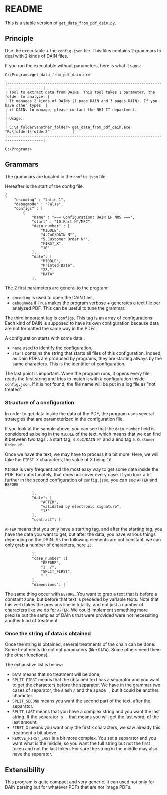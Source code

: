 # README

This is a stable version of `get_data_from_pdf_dain.py`.

## Principle

Use the executable + the `config.json` file. This files contains 2 grammars to deal with 2 kinds of DAIN files.

If you run the executable without parameters, here is what it says:

```
C:\Programs>get_data_from_pdf_dain.exe

|--------------------------------------------------------------------------------------|
| Tool to extract data from DAINs. This tool takes 1 parameter, the folder to analyze. |
| It manages 2 kinds of DAINs (1 page DAIN and 3 pages DAIN). If you have other types  |
| if DAINs to manage, please contact the NHI IT department.                            |
| Usage:                                                                               |
| C:\a_folder\another_folder> get_data_from_pdf_dain.exe "R:\folder1\folder2"          |
|--------------------------------------------------------------------------------------|

C:\Programs>
```

## Grammars

The grammars are located in the `config.json` file.

Hereafter is the start of the config file:

```
{
    "encoding" : "latin_1",
    "debugmode" : "False",
    "configs" : [
        {
            "name" : "=== Configuration: DAIN LH NOS ===",
            "start" : "10.Part N°/MFC",
            "dain_number" : [
                "MIDDLE",
                "4.CoC/DAIN N°",
                "5.Customer Order N°",
                "FIRST_X",
                "10"
            ],
            "date": [
                "MIDDLE",
                "Printed Date",
                "28.",
                "DATA"
            ],
```

The 2 first parameters are general to the program:

* `encoding` is used to open the DAIN files,
* `debugmode` if `True` makes the program verbose + generates a text file per analyzed PDF. This can be useful to tune the grammar.

The third important tag is `configs`. This tag is an array of configurations. Each kind of DAIN is supposed to have its own configuration because data are not formatted the same way in the PDFs.

A configuration starts with some data :

* `name` used to identify the configuration,
* `start` contains the string that starts all files of this configuration. Indeed, as Dain PDFs are produced by programs, they are starting always by the same characters. This is the identifier of configuration.

The last point is important. When the program runs, it opens every file, reads the first string and tries to match it with a configuration inside `config.json`. If it is not found, the file name will be put in a log file as "not treated".

### Structure of a configuration

In order to get data inside the data of the PDF, the program uses several strategies that are parameterized in the configuration file.

If you look at the sample above, you can see that the `dain_number` field is considered as being in the `MIDDLE` of the text, which means that we can find it between two tags : a start tag, `4.CoC/DAIN N°` and a end tag `5.Customer Order N°`.

Once we have the text, we may have to process it a bit more. Here, we will take the `FIRST_X` characters, the value of X being `10`.

`MIDDLE` is very frequent and the most easy way to get some data inside the PDF. But unfortunately, that does not cover every case. If you look a bit further in the second configuration of `config.json`, you can see `AFTER` and `BEFORE`

```
            ],
            "date": [
                "AFTER",
                "validated by electronic signature",
                "13"
            ],
            "contract": [
```

`AFTER` means that you only have a starting tag, and after the starting tag, you have the data you want to get, but after the data, you have various things depending on the DAIN. As the following elements are not constant, we can only grab a number of characters, here `13`.

```
            ],
            "case_number" :[
                "BEFORE",
                "1  /",
                "SPLIT_FIRST",
                " "
            ],
            "dimensions": [
```


The same thing occur with `BEFORE`. You want to grap a text that is before a constant zone, but before that text is preceded by variable texts. Note that this verb takes the previous line in totality, and not just a number of characters like we do for `AFTER`. We could implement something more precise but the samples of DAINs that were provided were not necessiting another kind of treatment.

### Once the string of data is obtained

Once the string is obtained, several treatments of the chain can be done. Some treatments do not not paramaters (like `DATA`). Some others need them (the other functions).

The exhaustive list is below:

* `DATA` means that no treatment will be done,
* `SPLIT_FIRST` means that the obtained text has a separator and you want to get the characters before the separator. We have in the grammar two cases of separator, the slash `/` and the space ` `, but it could be another character.
* `SPLIT_SECOND` means you want the second part of the text, after the separator.
* `SPLIT_LAST` means that you have a complex string and you want the last string. If the separator is ` `, that means you will get the last word, of the last amount.
* `FIRST_X` means you want only the first `X` characters, we saw already this treatment a bit above.
* `REMOVE_FIRST_LAST` is a bit more complex. You set a separator and you want what is the middle, so you want the full string but not the first token and not the last token. For sure the string in the middle may also have the separator.

## Extensibility

This program is quite compact and very generic. It can used not only for DAIN parsing but for whatever PDFs that are not image PDFs.

